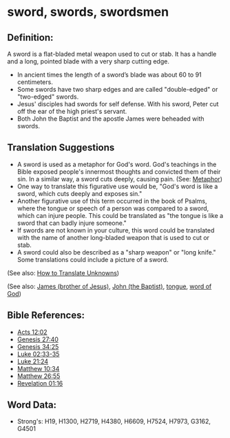 # sword, swords, swordsmen #

## Definition: ##

A sword is a flat-bladed metal weapon used to cut or stab. It has a handle and a long, pointed blade with a very sharp cutting edge.

* In ancient times the length of a sword’s blade was about 60 to 91 centimeters.
* Some swords have two sharp edges and are called "double-edged" or "two-edged" swords.
* Jesus' disciples had swords for self defense. With his sword, Peter cut off the ear of the high priest's servant.
* Both John the Baptist and the apostle James were beheaded with swords.

## Translation Suggestions ##

* A sword is used as a metaphor for God's word. God's teachings in the Bible exposed people's innermost thoughts and convicted them of their sin. In a similar way, a sword cuts deeply, causing pain. (See: [Metaphor](rc://en/ta/man/translate/figs-metaphor))
* One way to translate this figurative use would be, "God's word is like a sword, which cuts deeply and exposes sin."
* Another figurative use of this term occurred in the book of Psalms, where the tongue or speech of a person was compared to a sword, which can injure people. This could be translated as "the tongue is like a sword that can badly injure someone."
* If swords are not known in your culture, this word could be translated with the name of another long-bladed weapon that is used to cut or stab.
* A sword could also be described as a "sharp weapon" or "long knife." Some translations could include a picture of a sword.

(See also: [How to Translate Unknowns](rc://en/ta/man/translate/translate-unknown))

(See also: [James (brother of Jesus)](../names/jamesbrotherofjesus.md), [John (the Baptist)](../names/johnthebaptist.md), [tongue](../other/tongue.md), [word of God](../kt/wordofgod.md))

## Bible References: ##

* [Acts 12:02](rc://en/tn/help/act/12/02)
* [Genesis 27:40](rc://en/tn/help/gen/27/40)
* [Genesis 34:25](rc://en/tn/help/gen/34/25)
* [Luke 02:33-35](rc://en/tn/help/luk/02/33)
* [Luke 21:24](rc://en/tn/help/luk/21/24)
* [Matthew 10:34](rc://en/tn/help/mat/10/34)
* [Matthew 26:55](rc://en/tn/help/mat/26/55)
* [Revelation 01:16](rc://en/tn/help/rev/01/16)

## Word Data: ##

* Strong's: H19, H1300, H2719, H4380, H6609, H7524, H7973, G3162, G4501
